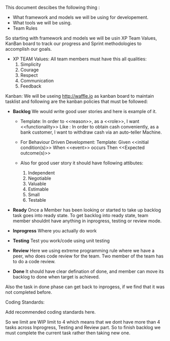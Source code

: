 This document descibes the following thing :

- What framework and models we will be using for developement.
- What tools we will be using.
- Team Rules

So starting with framework and models we will be usin XP Team Values, KanBan board to track our progress and Sprint methodologies to accomplish our goals.

- XP TEAM Values:
All team members must have this all qualities:
  1. Simplicity
  2. Courage
  3. Respect
  4. Communication
  5. Feedback

Kanban:
We will be useing http://waffle.io as kanban board to maintain tasklist and following are the kanban policies that must be followed:
- **Backlog**
  We would write good user stories and here is example of it.
  - Template:
  In order to \<\<reason\>\>, as a \<\<role\>\>, I want \<\<functionality\>\>
  Like : In order to obtain cash conveniently, as a bank customer, I want to withdraw cash via an auto-teller Machine.
  
  - For Behaviour Driven Development:
  Template:
  Given \<\<initial condition(s)\>\>
  When \<\<event\>\> occurs
  Then \<\<Expected outcome(s)\>\>

  - Also for good user story it should have following attibutes:
    1. Independent
    2. Negotiable
    3. Valuable
    4. Estimable
    5. Small
    6. Testable
  
- **Ready**
  Once a Member has been looking or started to take up backlog task goes into ready state. To get backlog into ready state, team member shouldnt have anything in inprogress, testing or review mode.

- **Inprogress**
  Where you actually do work
- **Testing** 
  Test you work/code using unit testing
- **Review**
  Here we using extreme programming rule where we have a peer, who does code review for the team. Two member of the team has to do a code review.
- **Done**
  It should have clear defination of done, and member can move its backlog to done when target is achieved.

Also the task in done phase can get back to inprogess, if we find that it was not completed before.

Coding Standards:

Add recommended coding standards here.

So we limit are WIP limit to 4 which means that we dont have more than 4 tasks
across Inprogress, Testing and Review part. So to finish backlog we must complete the current task rather then taking new one. 

